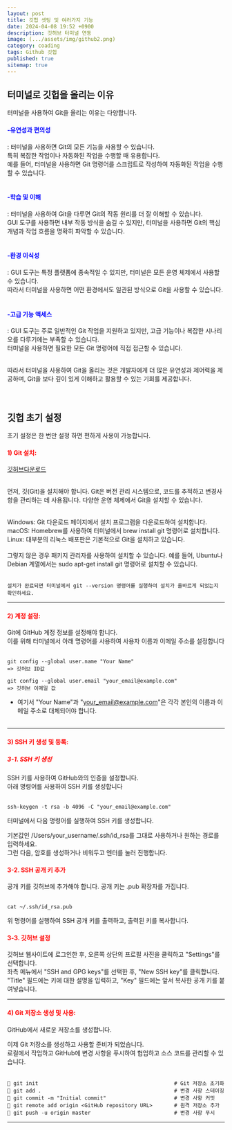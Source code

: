 ```yaml
---
layout: post
title: 깃헙 셋팅 및 여러가지 기능
date: 2024-04-08 19:52 +0900
description: 깃허브 터미널 연동
image: (.../assets/img/github2.png)
category: coading
tags: Github 깃헙 
published: true
sitemap: true
---
```



## 터미널로 깃헙을 올리는 이유 
터미널을 사용하여 Git을 올리는 이유는 다양합니다.

<h4 style="color: blue;">-유연성과 편의성</h4>:
 터미널을 사용하면 Git의 모든 기능을 사용할 수 있습니다. <br> 
 특히 복잡한 작업이나 자동화된 작업을 수행할 때 유용합니다.<br>
  예를 들어, 터미널을 사용하면 Git 명령어를 스크립트로 작성하여 자동화된 작업을 수행할 수 있습니다. <br><br>

<h4 style="color: blue;">-학습 및 이해</h4>:
 터미널을 사용하여 Git을 다루면 Git의 작동 원리를 더 잘 이해할 수 있습니다. <br>
 GUI 도구를 사용하면 내부 작동 방식을 숨길 수 있지만, 터미널을 사용하면 Git의 핵심 개념과 작업 흐름을 명확히 파악할 수 있습니다. <br><br>

<h4 style="color: blue;">-환경 이식성</h4>: GUI 도구는 특정 플랫폼에 종속적일 수 있지만, 터미널은 모든 운영 체제에서 사용할 수 있습니다. <br>
따라서 터미널을 사용하면 어떤 환경에서도 일관된 방식으로 Git을 사용할 수 있습니다. <br><br>

<h4 style="color: blue;">-고급 기능 액세스</h4>: GUI 도구는 주로 일반적인 Git 작업을 지원하고 있지만, 고급 기능이나 복잡한 시나리오를 다루기에는 부족할 수 있습니다. <br>
터미널을 사용하면 필요한 모든 Git 명령어에 직접 접근할 수 있습니다. <br><br>

따라서 터미널을 사용하여 Git을 올리는 것은 개발자에게 더 많은 유연성과 제어력을 제공하며, Git을 보다 깊이 있게 이해하고 활용할 수 있는 기회를 제공합니다. <br><br><br>




## 깃헙 초기 설정
초기 설정은 한 번만 설정 하면 편하게 사용이 가능합니다.

<h4 style="color: red;">1) Git 설치:</h4>


[깃허브다운로드](https://docs.github.com/ko/desktop/installing-and-authenticating-to-github-desktop/installing-github-desktop) <br><br>

먼저, 깃(Git)을 설치해야 합니다. Git은 버전 관리 시스템으로, 코드를 추적하고 변경사항을 관리하는 데 사용됩니다. 다양한 운영 체제에서 Git을 설치할 수 있습니다. <br><br>

Windows: Git 다운로드 페이지에서 설치 프로그램을 다운로드하여 설치합니다.  <Br>
macOS: Homebrew를 사용하여 터미널에서 brew install git 명령어로 설치합니다. <br>
Linux: 대부분의 리눅스 배포판은 기본적으로 Git을 설치하고 있습니다. <br><Br> 
그렇지 않은 경우 패키지 관리자를 사용하여 설치할 수 있습니다. 예를 들어, Ubuntu나 Debian 계열에서는 sudo apt-get install git 명령어로 설치할 수 있습니다. <br><br>

````
설치가 완료되면 터미널에서 git --version 명령어를 실행하여 설치가 올바르게 되었는지 확인하세요.
````
---

<h4 style="color: red;">2) 계정 설정:</h4>
Git에 GitHub 계정 정보를 설정해야 합니다. <br>
 이를 위해 터미널에서 아래 명령어를 사용하여 사용자 이름과 이메일 주소를 설정합니다 <br><br>

 ````
 git config --global user.name "Your Name" 
 => 깃허브 ID값

git config --global user.email "your_email@example.com"
=> 깃허브 이메일 값
 ````
 * 여기서 "Your Name"과 "your_email@example.com"은 각각 본인의 이름과 이메일 주소로 대체되어야 합니다. <Br><br>
---

<h4 style="color: red;">3) SSH 키 생성 및 등록:</h4>

<h5 style="color: red;"> 3-1. SSH 키 생성 </h5>
SSH 키를 사용하여 GitHub와의 인증을 설정합니다. <br>
아래 명령어를 사용하여 SSH 키를 생성합니다 <br><br>

````
ssh-keygen -t rsa -b 4096 -C "your_email@example.com"
```` 

터미널에서 다음 명령어를 실행하여 SSH 키를 생성합니다.

 기본값인 /Users/your_username/.ssh/id_rsa를 그대로 사용하거나 원하는 경로를 입력하세요. <br>
 그런 다음, 암호를 생성하거나 비워두고 엔터를 눌러 진행합니다.

<h4 style="color: red;">3-2. SSH 공개 키 추가</h4>
공개 키를 깃허브에 추가해야 합니다. 공개 키는 .pub 확장자를 가집니다. <br><br>

```
cat ~/.ssh/id_rsa.pub
```
위 명령어를 실행하여 SSH 공개 키를 출력하고, 출력된 키를 복사합니다.

<h4 style="color: red;">3-3. 깃허브 설정</h4>

깃허브 웹사이트에 로그인한 후, 오른쪽 상단의 프로필 사진을 클릭하고 "Settings"를 선택합니다. <Br>
좌측 메뉴에서 "SSH and GPG keys"를 선택한 후, "New SSH key"를 클릭합니다. <br>
"Title" 필드에는 키에 대한 설명을 입력하고, "Key" 필드에는 앞서 복사한 공개 키를 붙여넣습니다.


-----
<h4 style="color: red;">4) Git 저장소 생성 및 사용:</h4>
GitHub에서 새로운 저장소를 생성합니다. <br>

이제 Git 저장소를 생성하고 사용할 준비가 되었습니다. <br>
로컬에서 작업하고 GitHub에 변경 사항을 푸시하여 협업하고 소스 코드를 관리할 수 있습니다. <br><br>

```
📌 git init                                            # Git 저장소 초기화
📌 git add .                                           # 변경 사항 스테이징
📌 git commit -m "Initial commit"                      # 변경 사항 커밋
📌 git remote add origin <GitHub repository URL>       # 원격 저장소 추가
📌 git push -u origin master                           # 변경 사항 푸시

```
---

